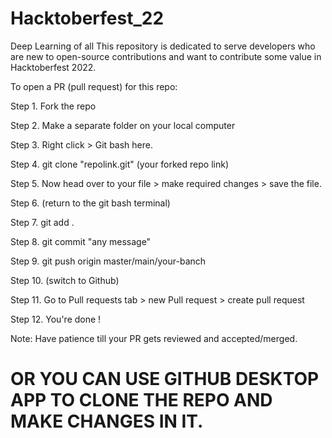 # Hacktoberfest_22
Deep Learning of all 
This repository is dedicated to serve developers who are new to open-source contributions and want to contribute some value in Hacktoberfest 2022.

To open a PR (pull request) for this repo:

Step 1. Fork the repo

Step 2. Make a separate folder on your local computer

Step 3. Right click > Git bash here.

Step 4. git clone "repolink.git" (your forked repo link)

Step 5. Now head over to your file > make required changes > save the file.

Step 6. (return to the git bash terminal)

Step 7. git add .

Step 8. git commit "any message"

Step 9. git push origin master/main/your-banch

Step 10. (switch to Github)

Step 11. Go to Pull requests tab > new Pull request > create pull request

Step 12. You're done !

Note: Have patience till your PR gets reviewed and accepted/merged.

# OR YOU CAN USE GITHUB DESKTOP APP TO CLONE THE REPO AND MAKE CHANGES IN IT.
